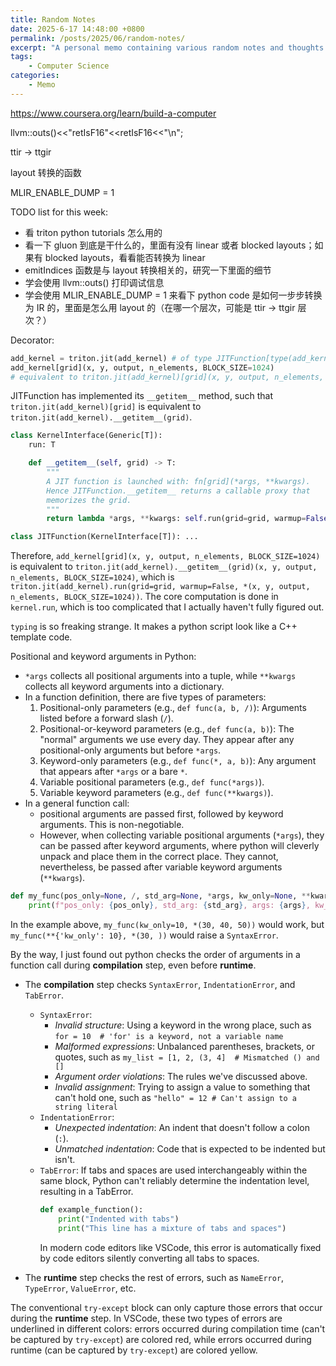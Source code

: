 ```yaml
---
title: Random Notes
date: 2025-6-17 14:48:00 +0800
permalink: /posts/2025/06/random-notes/
excerpt: "A personal memo containing various random notes and thoughts."
tags: 
    - Computer Science
categories: 
    - Memo
---
```


https://www.coursera.org/learn/build-a-computer

llvm::outs()<<"retIsF16"<<retIsF16<<"\n";

ttir -> ttgir

layout 转换的函数

MLIR_ENABLE_DUMP = 1

TODO list for this week:
- 看 triton python tutorials 怎么用的
- 看一下 gluon 到底是干什么的，里面有没有 linear 或者 blocked layouts；如果有 blocked layouts，看看能否转换为 linear
- emitIndices 函数是与 layout 转换相关的，研究一下里面的细节
- 学会使用 llvm::outs() 打印调试信息
- 学会使用 MLIR_ENABLE_DUMP = 1 来看下 python code 是如何一步步转换为 IR 的，里面是怎么用 layout 的（在哪一个层次，可能是 ttir -> ttgir 层次？）

Decorator: 

```python
add_kernel = triton.jit(add_kernel) # of type JITFunction[type(add_kernel)]
add_kernel[grid](x, y, output, n_elements, BLOCK_SIZE=1024)
# equivalent to triton.jit(add_kernel)[grid](x, y, output, n_elements, BLOCK_SIZE=1024)
```

JITFunction has implemented its `__getitem__` method, such that `triton.jit(add_kernel)[grid]` is equivalent to `triton.jit(add_kernel).__getitem__(grid)`.

```python
class KernelInterface(Generic[T]):
    run: T

    def __getitem__(self, grid) -> T:
        """
        A JIT function is launched with: fn[grid](*args, **kwargs).
        Hence JITFunction.__getitem__ returns a callable proxy that
        memorizes the grid.
        """
        return lambda *args, **kwargs: self.run(grid=grid, warmup=False, *args, **kwargs)

class JITFunction(KernelInterface[T]): ...
```

Therefore, `add_kernel[grid](x, y, output, n_elements, BLOCK_SIZE=1024)` is equivalent to `triton.jit(add_kernel).__getitem__(grid)(x, y, output, n_elements, BLOCK_SIZE=1024)`, which is `triton.jit(add_kernel).run(grid=grid, warmup=False, *(x, y, output, n_elements, BLOCK_SIZE=1024))`. The core computation is done in `kernel.run`, which is too complicated that I actually haven't fully figured out.

`typing` is so freaking strange. It makes a python script look like a C++ template code.

Positional and keyword arguments in Python:
 
- `*args` collects all positional arguments into a tuple, while `**kwargs` collects all keyword arguments into a dictionary.
- In a function definition, there are five types of parameters:
  1. Positional-only parameters (e.g., `def func(a, b, /)`): Arguments listed before a forward slash (`/`).
  2. Positional-or-keyword parameters (e.g., `def func(a, b)`): The "normal" arguments we use every day. They appear after any positional-only arguments but before `*args`.
  3. Keyword-only parameters (e.g., `def func(*, a, b)`): Any argument that appears after `*args` or a bare `*`.
  4. Variable positional parameters (e.g., `def func(*args)`).
  5. Variable keyword parameters (e.g., `def func(**kwargs)`).  
- In a general function call:
  - positional arguments are passed first, followed by keyword arguments. This is non-negotiable. 
  - However, when collecting variable positional arguments (`*args`), they can be passed after keyword arguments, where python will cleverly unpack and place them in the correct place. They cannot, nevertheless, be passed after variable keyword arguments (`**kwargs`).

```python
def my_func(pos_only=None, /, std_arg=None, *args, kw_only=None, **kwargs):
    print(f"pos_only: {pos_only}, std_arg: {std_arg}, args: {args}, kw_only: {kw_only}, kwargs: {kwargs}")
```

In the example above, `my_func(kw_only=10, *(30, 40, 50))` would work, but `my_func(**{'kw_only': 10}, *(30, ))` would raise a `SyntaxError`.

By the way, I just found out python checks the order of arguments in a function call during **compilation** step, even before **runtime**.

- The **compilation** step checks `SyntaxError`, `IndentationError`, and `TabError`.
  - `SyntaxError`:
    - *Invalid structure*: Using a keyword in the wrong place, such as `for = 10  # 'for' is a keyword, not a variable name`
    - *Malformed expressions*: Unbalanced parentheses, brackets, or quotes, such as `my_list = [1, 2, (3, 4]  # Mismatched () and []`
    - *Argument order violations*: The rules we've discussed above.
    - *Invalid assignment*: Trying to assign a value to something that can't hold one, such as `"hello" = 12 # Can't assign to a string literal`
  - `IndentationError`:
    - *Unexpected indentation*: An indent that doesn't follow a colon (`:`).
    - *Unmatched indentation*: Code that is expected to be indented but isn't.
  - `TabError`:  If tabs and spaces are used interchangeably within the same block, Python can't reliably determine the indentation level, resulting in a TabError.
    ```python
    def example_function():
        print("Indented with tabs")
        print("This line has a mixture of tabs and spaces")
    ```
    In modern code editors like VSCode, this error is automatically fixed by code editors silently converting all tabs to spaces.

- The **runtime** step checks the rest of errors, such as `NameError`, `TypeError`, `ValueError`, etc.

The conventional `try-except` block can only capture those errors that occur during the **runtime** step. In VSCode, these two types of errors are underlined in different colors: errors occurred during compilation time (can't be captured by `try-except`) are colored red, while errors occurred during runtime (can be captured by `try-except`) are colored yellow.